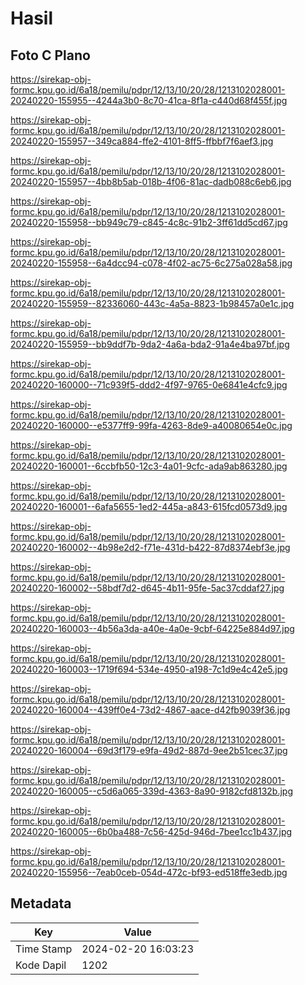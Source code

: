 # Hasil

## Foto C Plano

https://sirekap-obj-formc.kpu.go.id/6a18/pemilu/pdpr/12/13/10/20/28/1213102028001-20240220-155955--4244a3b0-8c70-41ca-8f1a-c440d68f455f.jpg

https://sirekap-obj-formc.kpu.go.id/6a18/pemilu/pdpr/12/13/10/20/28/1213102028001-20240220-155957--349ca884-ffe2-4101-8ff5-ffbbf7f6aef3.jpg

https://sirekap-obj-formc.kpu.go.id/6a18/pemilu/pdpr/12/13/10/20/28/1213102028001-20240220-155957--4bb8b5ab-018b-4f06-81ac-dadb088c6eb6.jpg

https://sirekap-obj-formc.kpu.go.id/6a18/pemilu/pdpr/12/13/10/20/28/1213102028001-20240220-155958--bb949c79-c845-4c8c-91b2-3ff61dd5cd67.jpg

https://sirekap-obj-formc.kpu.go.id/6a18/pemilu/pdpr/12/13/10/20/28/1213102028001-20240220-155958--6a4dcc94-c078-4f02-ac75-6c275a028a58.jpg

https://sirekap-obj-formc.kpu.go.id/6a18/pemilu/pdpr/12/13/10/20/28/1213102028001-20240220-155959--82336060-443c-4a5a-8823-1b98457a0e1c.jpg

https://sirekap-obj-formc.kpu.go.id/6a18/pemilu/pdpr/12/13/10/20/28/1213102028001-20240220-155959--bb9ddf7b-9da2-4a6a-bda2-91a4e4ba97bf.jpg

https://sirekap-obj-formc.kpu.go.id/6a18/pemilu/pdpr/12/13/10/20/28/1213102028001-20240220-160000--71c939f5-ddd2-4f97-9765-0e6841e4cfc9.jpg

https://sirekap-obj-formc.kpu.go.id/6a18/pemilu/pdpr/12/13/10/20/28/1213102028001-20240220-160000--e5377ff9-99fa-4263-8de9-a40080654e0c.jpg

https://sirekap-obj-formc.kpu.go.id/6a18/pemilu/pdpr/12/13/10/20/28/1213102028001-20240220-160001--6ccbfb50-12c3-4a01-9cfc-ada9ab863280.jpg

https://sirekap-obj-formc.kpu.go.id/6a18/pemilu/pdpr/12/13/10/20/28/1213102028001-20240220-160001--6afa5655-1ed2-445a-a843-615fcd0573d9.jpg

https://sirekap-obj-formc.kpu.go.id/6a18/pemilu/pdpr/12/13/10/20/28/1213102028001-20240220-160002--4b98e2d2-f71e-431d-b422-87d8374ebf3e.jpg

https://sirekap-obj-formc.kpu.go.id/6a18/pemilu/pdpr/12/13/10/20/28/1213102028001-20240220-160002--58bdf7d2-d645-4b11-95fe-5ac37cddaf27.jpg

https://sirekap-obj-formc.kpu.go.id/6a18/pemilu/pdpr/12/13/10/20/28/1213102028001-20240220-160003--4b56a3da-a40e-4a0e-9cbf-64225e884d97.jpg

https://sirekap-obj-formc.kpu.go.id/6a18/pemilu/pdpr/12/13/10/20/28/1213102028001-20240220-160003--1719f694-534e-4950-a198-7c1d9e4c42e5.jpg

https://sirekap-obj-formc.kpu.go.id/6a18/pemilu/pdpr/12/13/10/20/28/1213102028001-20240220-160004--439ff0e4-73d2-4867-aace-d42fb9039f36.jpg

https://sirekap-obj-formc.kpu.go.id/6a18/pemilu/pdpr/12/13/10/20/28/1213102028001-20240220-160004--69d3f179-e9fa-49d2-887d-9ee2b51cec37.jpg

https://sirekap-obj-formc.kpu.go.id/6a18/pemilu/pdpr/12/13/10/20/28/1213102028001-20240220-160005--c5d6a065-339d-4363-8a90-9182cfd8132b.jpg

https://sirekap-obj-formc.kpu.go.id/6a18/pemilu/pdpr/12/13/10/20/28/1213102028001-20240220-160005--6b0ba488-7c56-425d-946d-7bee1cc1b437.jpg

https://sirekap-obj-formc.kpu.go.id/6a18/pemilu/pdpr/12/13/10/20/28/1213102028001-20240220-155956--7eab0ceb-054d-472c-bf93-ed518ffe3edb.jpg


## Metadata

| Key        | Value               |
| ---------- | ------------------- |
| Time Stamp | 2024-02-20 16:03:23 |
| Kode Dapil | 1202                |



